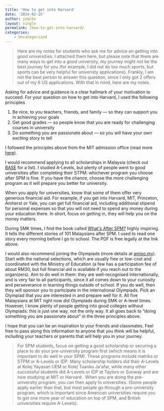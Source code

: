 ```yaml
---
title: 'How to get into Harvard'
date: '2024-02-25'
author: jeqcho
layout: single
permalink: /how-to-get-into-harvard/
categories:
    - Uncategorized
---
```


> Here are my notes for students who ask me for advice on getting into good universities. I attached them here, but please note that there are many ways to get into a good university, my journey might not be the best journey for you (for example, I did not do too much sports, but sports can be very helpful for univeristy applications). Frankly, I am not the best person to answer this question, since I only got 2 offers out of my 6 US applications. With that in mind, here are my notes.

Asking for advice and guidance is a clear hallmark of your motivation to succeed. For your question on how to get into Harvard, I used the following principles



1. Be nice, to you teachers, friends, and family — so they can support you in achieving your goals 
2. Get good grades — so people know that you are ready for challenging courses in university
3. Do something you are passionate about — so you will have your own exciting story to tell


I followed the principles above from the MIT admission office (read more [here](https://mitadmissions.org/blogs/entry/applying_sideways/)).



I would recommend applying to all scholarships in Malaysia (check out [BASE](https://baseinitiativemy.com/) for a list). I studied A-Levels, but plenty of people went to good universities after completing their STPM: whichever program you choose after SPM is fine. If you have the chance, choose the more challenging program as it will prepare you better for university.



When you apply for universities, know that some of them offer very generous financial aid. For example, if you get into Harvard, MIT, Princeton, Amherst or Yale, you can get full financial aid, including additional stipend for personal expenses so that you will not need to spend any money during your education there. In short, focus on getting in, they will help you on the money matters.



During SMK times, I find the book called [What's After SPM?](https://www.leaderonomics.com/resources/whats-after-spm) highly inspiring. It tells the different stories of 101 Malaysians after SPM. I used to read one story every morning before I go to school. The PDF is free legally at the link above.



I would also recommend joining the Olympiads (more details at [amiso.my](http://amiso.my/)). Start with the national selections, which are usually free or low-cost and coordinated with the Ministry of Education (a few has a participation fee of about RM30, but full financial aid is available if you reach out to the organizers). Aim to do well in them: they are well-recognised internationally, and is very fair to all participants, since it all comes down to your curiosity and perseverance in learning things outside of school. If you do well, then they will sponsor you to participate in the international Olympiads. Pick an Olympiad that you are interested in and prepare well for it. All five Malaysians at MIT right now did Olympiads during SMK or A-level times. However, I know plenty of people getting into good colleges without Olympiads: this is just one way, not the only way. It all goes back to “doing something you are passionate about” in the three principles above.



I hope that you can be an inspiration to your friends and classmates. Feel free to pass along this information to anyone that you think will be helpful, including your teachers or parents that will help you in your journey.

> For SPM students, focus on getting a good scholarship or securing a place to do your pre-university program first (which means it is important to do well in your SPM). These programs include matriks or STPM or A-Levels or IDP. Many scholarship holders did their A-Levels at Kolej Yayasan UEM or Kolej Tuanku Ja'afar, while many other successful students did A-Levels or IDP at Taylors or Sunway and are now studying at MIT or Harvard . When you are doing the pre-university program, you can then apply to universities. (Some people apply earlier than that, but most people go through a pre-university program, which is important since American universities require you to get one more year of education on top of SPM, and British universities require A-Levels).